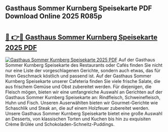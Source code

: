 ## Gasthaus Sommer Kurnberg Speisekarte PDF Download Online 2025 R085p

# <h2><a href="http://gc9z1o.nevu.top/?p=Gasthaus+Sommer+Kurnberg+Speisekarte">🔗 👉🔴 Gasthaus Sommer Kurnberg Speisekarte 2025 PDF</a></h2>

[![Gasthaus Sommer Kurnberg Speisekarte 2025 PDF](https://i.imgur.com/dBaPXMq.png)](http://gc9z1o.nevu.top/?p=Gasthaus+Sommer+Kurnberg+Speisekarte)
Auf der Gasthaus Sommer Kurnberg Speisekarte des Restaurants oder Cafés finden Sie nicht nur eine Liste der vorgeschlagenen Gerichte, sondern auch etwas, das für Ihren Geschmack köstlich und passend ist. Auf der Gasthaus Sommer Kurnberg Speisekarte unserer Cafeteria finden Sie viele frische Salate, die aus frischem Gemüse und Obst zubereitet werden. Für diejenigen, die Fleisch mögen, bieten wir eine umfangreiche Auswahl an Gerichten auf der Gasthaus Sommer Kurnberg Speisekarte an: Rindfleisch, Schweinefleisch, Huhn und Fisch. Unseren Auserwählten bieten wir Gourmet-Gerichte wie Schaschlik und Steak an, die auf einem Holzfeuer zubereitet werden. Unsere Gasthaus Sommer Kurnberg Speisekarte bietet eine große Auswahl an Desserts, von klassischen Torten und Kuchen bis hin zu exquisiten Crème Brûlée und Schokoladen-Schneitz-Puddings.
